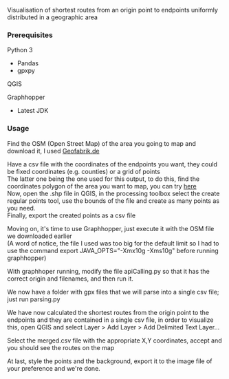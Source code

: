 
Visualisation of shortest routes from an origin point to endpoints uniformly distributed in a geographic area

### Prerequisites

Python 3
* Pandas
* gpxpy

QGIS

Graphhopper
* Latest JDK

### Usage
Find the OSM (Open Street Map) of the area you going to map and download it, I used [Geofabrik.de](http://download.geofabrik.de/)

Have a csv file with the coordinates of the endpoints you want, they could be fixed coordinates (e.g. counties) or a grid of points  
The latter one being the one used for this output, to do this, find the coordinates polygon of the area you want to map,
you can try [here](https://www.naturalearthdata.com)  
Now, open the .shp file in QGIS, in the processing toolbox select the create regular points tool,
use the bounds of the file and create as many points as you need.  
Finally, export the created points as a csv file

Moving on, it's time to use Graphhopper, just execute it with the OSM file we downloaded earlier  
(A word of notice, the file I used was too big for the default limit so I had to use the command 
export JAVA_OPTS="-Xmx10g -Xms10g" before running graphhopper)

With graphhoper running, modify the file apiCalling.py so that it has the correct origin and filenames, and then run it.

We now have a folder with gpx files that we will parse into a single csv file; just run parsing.py

We have now calculated the shortest routes from the origin point to the endpoints and they are contained in a single csv file, in order to visualize this,
open QGIS and select Layer > Add Layer > Add Delimited Text Layer...

Select the merged.csv file with the appropriate X,Y coordinates, accept and you should see the routes on the map

At last, style the points and the background, export it to the image file of your preference and we're done.
